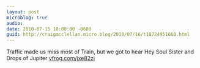 ```yaml
---
layout: post
microblog: true
audio: 
date: 2010-07-15 18:00:00 -0600
guid: http://craigmcclellan.micro.blog/2010/07/16/t18724951660.html
---
```

Traffic made us miss most of Train, but we got to hear Hey Soul Sister and Drops of Jupiter [yfrog.com/jxe82zj](http://yfrog.com/jxe82zj)

